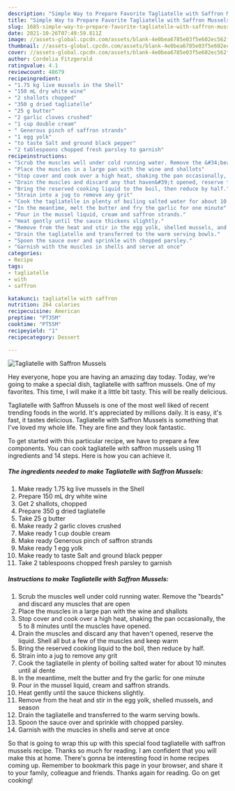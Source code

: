 ```yaml
---
description: "Simple Way to Prepare Favorite Tagliatelle with Saffron Mussels"
title: "Simple Way to Prepare Favorite Tagliatelle with Saffron Mussels"
slug: 1685-simple-way-to-prepare-favorite-tagliatelle-with-saffron-mussels
date: 2021-10-26T07:49:59.811Z
image: //assets-global.cpcdn.com/assets/blank-4e0bea6785e03f5e602ec562f230caae08da540cada707380b4fe1bbebba43da.png
thumbnail: //assets-global.cpcdn.com/assets/blank-4e0bea6785e03f5e602ec562f230caae08da540cada707380b4fe1bbebba43da.png
cover: //assets-global.cpcdn.com/assets/blank-4e0bea6785e03f5e602ec562f230caae08da540cada707380b4fe1bbebba43da.png
author: Cordelia Fitzgerald
ratingvalue: 4.1
reviewcount: 48679
recipeingredient:
- "1.75 kg live mussels in the Shell"
- "150 mL dry white wine"
- "2 shallots chopped"
- "350 g dried tagliatelle"
- "25 g butter"
- "2 garlic cloves crushed"
- "1 cup double cream"
- " Generous pinch of saffron strands"
- "1 egg yolk"
- "to taste Salt and ground black pepper"
- "2 tablespoons chopped fresh parsley to garnish"
recipeinstructions:
- "Scrub the muscles well under cold running water. Remove the &#34;beards&#34; and discard any muscles that are open"
- "Place the muscles in a large pan with the wine and shallots"
- "Stop cover and cook over a high heat, shaking the pan occasionally, the 5 to 8 minutes until the muscles have opened."
- "Drain the muscles and discard any that haven&#39;t opened, reserve the liquid. Shell all but a few of the muscles and keep warm"
- "Bring the reserved cooking liquid to the boil, then reduce by half."
- "Strain into a jug to remove any grit"
- "Cook the tagliatelle in plenty of boiling salted water for about 10 minutes until al dente"
- "In the meantime, melt the butter and fry the garlic for one minute"
- "Pour in the mussel liquid, cream and saffron strands."
- "Heat gently until the sauce thickens slightly."
- "Remove from the heat and stir in the egg yolk, shelled mussels, and season"
- "Drain the tagliatelle and transferred to the warm serving bowls."
- "Spoon the sauce over and sprinkle with chopped parsley."
- "Garnish with the muscles in shells and serve at once"
categories:
- Recipe
tags:
- tagliatelle
- with
- saffron

katakunci: tagliatelle with saffron 
nutrition: 264 calories
recipecuisine: American
preptime: "PT35M"
cooktime: "PT55M"
recipeyield: "1"
recipecategory: Dessert

---
```



![Tagliatelle with Saffron Mussels](//assets-global.cpcdn.com/assets/blank-4e0bea6785e03f5e602ec562f230caae08da540cada707380b4fe1bbebba43da.png)

Hey everyone, hope you are having an amazing day today. Today, we're going to make a special dish, tagliatelle with saffron mussels. One of my favorites. This time, I will make it a little bit tasty. This will be really delicious.



Tagliatelle with Saffron Mussels is one of the most well liked of recent trending foods in the world. It's appreciated by millions daily. It is easy, it's fast, it tastes delicious. Tagliatelle with Saffron Mussels is something that I've loved my whole life. They are fine and they look fantastic.


To get started with this particular recipe, we have to prepare a few components. You can cook tagliatelle with saffron mussels using 11 ingredients and 14 steps. Here is how you can achieve it.

<!--inarticleads1-->

##### The ingredients needed to make Tagliatelle with Saffron Mussels:

1. Make ready 1.75 kg live mussels in the Shell
1. Prepare 150 mL dry white wine
1. Get 2 shallots, chopped
1. Prepare 350 g dried tagliatelle
1. Take 25 g butter
1. Make ready 2 garlic cloves crushed
1. Make ready 1 cup double cream
1. Make ready  Generous pinch of saffron strands
1. Make ready 1 egg yolk
1. Make ready to taste Salt and ground black pepper
1. Take 2 tablespoons chopped fresh parsley to garnish




<!--inarticleads2-->

##### Instructions to make Tagliatelle with Saffron Mussels:

1. Scrub the muscles well under cold running water. Remove the &#34;beards&#34; and discard any muscles that are open
1. Place the muscles in a large pan with the wine and shallots
1. Stop cover and cook over a high heat, shaking the pan occasionally, the 5 to 8 minutes until the muscles have opened.
1. Drain the muscles and discard any that haven&#39;t opened, reserve the liquid. Shell all but a few of the muscles and keep warm
1. Bring the reserved cooking liquid to the boil, then reduce by half.
1. Strain into a jug to remove any grit
1. Cook the tagliatelle in plenty of boiling salted water for about 10 minutes until al dente
1. In the meantime, melt the butter and fry the garlic for one minute
1. Pour in the mussel liquid, cream and saffron strands.
1. Heat gently until the sauce thickens slightly.
1. Remove from the heat and stir in the egg yolk, shelled mussels, and season
1. Drain the tagliatelle and transferred to the warm serving bowls.
1. Spoon the sauce over and sprinkle with chopped parsley.
1. Garnish with the muscles in shells and serve at once




So that is going to wrap this up with this special food tagliatelle with saffron mussels recipe. Thanks so much for reading. I am confident that you will make this at home. There's gonna be interesting food in home recipes coming up. Remember to bookmark this page in your browser, and share it to your family, colleague and friends. Thanks again for reading. Go on get cooking!
